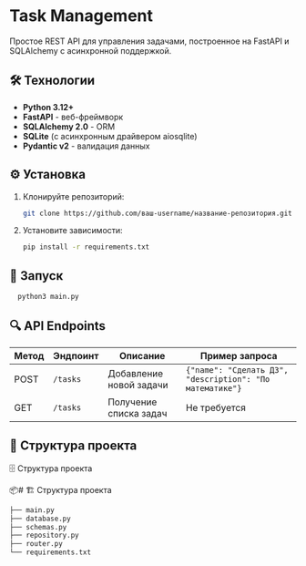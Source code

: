 # Task Management

Простое REST API для управления задачами, построенное на FastAPI и SQLAlchemy с асинхронной поддержкой.

## 🛠 Технологии
- **Python 3.12+**
- **FastAPI** - веб-фреймворк
- **SQLAlchemy 2.0** - ORM
- **SQLite** (с асинхронным драйвером aiosqlite)
- **Pydantic v2** - валидация данных

## ⚙️ Установка
1. Клонируйте репозиторий:
   ```bash
   git clone https://github.com/ваш-username/название-репозитория.git

2. Установите зависимости:
    ```bash
    pip install -r requirements.txt
   
## 🚀 Запуск
      python3 main.py


## 🔍 API Endpoints

| Метод | Эндпоинт | Описание                | Пример запроса                      |
|-------|----------|-------------------------|-------------------------------------|
| POST  | `/tasks` | Добавление новой задачи | `{"name": "Сделать ДЗ", "description": "По математике"}` |
| GET   | `/tasks` | Получение списка задач  | Не требуется                        |

## 📁 Структура проекта

🗄 Структура проекта

📦# 🏗️ Структура проекта

```bash
├── main.py
├── database.py
├── schemas.py
├── repository.py
├── router.py
└── requirements.txt
